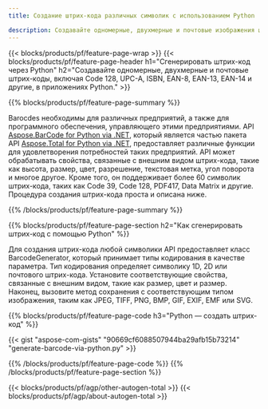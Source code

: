 ```yaml
---
title: Создание штрих-кода различных символик с использованием Python 

description: Создавайте одномерные, двухмерные и почтовые изображения штрих-кодов с различными символами, включая 128 и QR, в Python, используя код в несколько строк. 
---
```


{{< blocks/products/pf/feature-page-wrap >}}
{{< blocks/products/pf/feature-page-header h1="Сгенерировать штрих-код через Python" h2="Создавайте одномерные, двухмерные и почтовые штрих-коды, включая Code 128, UPC-A, ISBN, EAN-8, EAN-13, EAN-14 и другие, в приложениях Python." >}}

{{% blocks/products/pf/feature-page-summary %}}

Barocdes необходимы для различных предприятий, а также для программного обеспечения, управляющего этими предприятиями. API [Aspose.BarCode for Python via .NET](https://products.aspose.com/barcode/python-net/), который является частью пакета API [Aspose.Total for Python via .NET](https://products.aspose.com/total/python-net/), предоставляет различные функции для удовлетворения потребностей таких предприятий. API может обрабатывать свойства, связанные с внешним видом штрих-кода, такие как высота, размер, цвет, разрешение, текстовая метка, угол поворота и многое другое. Кроме того, он поддерживает более 60 символик штрих-кода, таких как Code 39, Code 128, PDF417, Data Matrix и другие. Процедура создания штрих-кода проста и описана ниже.

{{% /blocks/products/pf/feature-page-summary  %}}

{{% blocks/products/pf/feature-page-section  h2="Как сгенерировать штрих-код с помощью Python" %}}

Для создания штрих-кода любой символики API предоставляет класс BarcodeGenerator, который принимает типы кодирования в качестве параметра. Тип кодирования определяет символику 1D, 2D или почтового штрих-кода. Установите соответствующие свойства, связанные с внешним видом, такие как размер, цвет и размер. Наконец, вызовите метод сохранения с соответствующим типом изображения, таким как JPEG, TIFF, PNG, BMP, GIF, EXIF, EMF или SVG.

{{% blocks/products/pf/feature-page-code h3="Python — создать штрих-код" %}}

{{< gist "aspose-com-gists" "90669cf6088507944ba29afb15b73214" "generate-barcode-via-python.py" >}}

{{% /blocks/products/pf/feature-page-code  %}}
{{% /blocks/products/pf/feature-page-section %}}

{{< blocks/products/pf/agp/other-autogen-total >}}
{{< blocks/products/pf/agp/about-autogen-total >}}